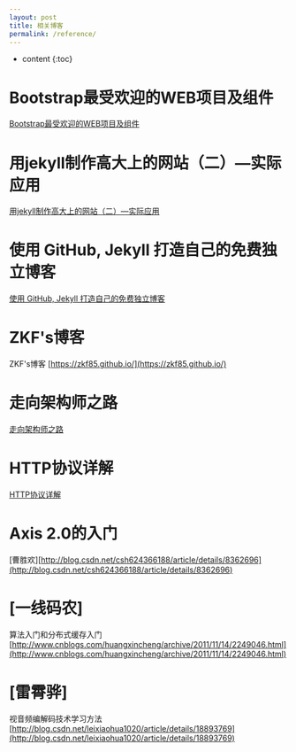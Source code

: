 ```yaml
---
layout: post
title: 相关博客
permalink: /reference/
---
```


* content
{:toc}


Bootstrap最受欢迎的WEB项目及组件
=====================
[Bootstrap最受欢迎的WEB项目及组件](https://v3.bootcss.com/)

用jekyll制作高大上的网站（二）—实际应用
=====================
[用jekyll制作高大上的网站（二）—实际应用](http://www.cnblogs.com/strick/p/5484779.html)

使用 GitHub, Jekyll 打造自己的免费独立博客
=====================
[使用 GitHub, Jekyll 打造自己的免费独立博客](https://blog.csdn.net/on_1y/article/details/19259435)

ZKF's博客
=====================
ZKF's博客
[https://zkf85.github.io/](https://zkf85.github.io/)

走向架构师之路
=====================
[走向架构师之路](http://blog.csdn.net/cutesource/article/details/4901506)

HTTP协议详解
=====================
[HTTP协议详解](http://www.jmarshall.com/easy/http/)

Axis 2.0的入门
=====================
[曹胜欢][http://blog.csdn.net/csh624366188/article/details/8362696](http://blog.csdn.net/csh624366188/article/details/8362696)

[一线码农]
=====================
算法入门和分布式缓存入门
[http://www.cnblogs.com/huangxincheng/archive/2011/11/14/2249046.html](http://www.cnblogs.com/huangxincheng/archive/2011/11/14/2249046.html)

[雷霄骅]
=====================
视音频编解码技术学习方法
[http://blog.csdn.net/leixiaohua1020/article/details/18893769](http://blog.csdn.net/leixiaohua1020/article/details/18893769)

